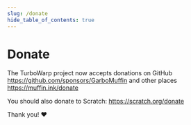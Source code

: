 ```yaml
---
slug: /donate
hide_table_of_contents: true
---
```


# Donate

The TurboWarp project now accepts donations on GitHub https://github.com/sponsors/GarboMuffin and other places https://muffin.ink/donate

You should also donate to Scratch: https://scratch.org/donate

Thank you! ❤️
